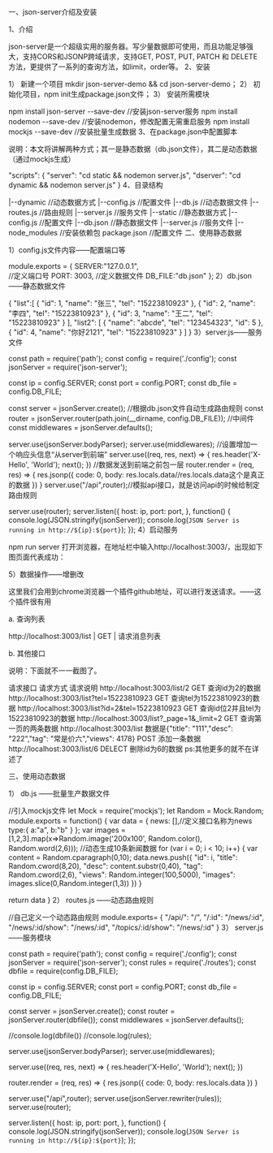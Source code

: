 
一、json-server介绍及安装

1、介绍

json-server是一个超级实用的服务器。写少量数据即可使用，而且功能足够强大，支持CORS和JSONP跨域请求，支持GET, POST, PUT, PATCH 和 DELETE 方法，更提供了一系列的查询方法，如limit，order等。
2、安装

1） 新建一个项目 mkdir json-server-demo && cd json-server-demo；
2） 初始化项目，npm init生成package.json文件；
3） 安装所需模块

npm install json-server --save-dev  //安装json-server服务
npm install nodemon --save-dev  //安装nodemon，修改配置无需重启服务
npm install mockjs --save-dev  //安装批量生成数据
3、在package.json中配置脚本

说明：本文将讲解两种方式；其一是静态数据（db.json文件），其二是动态数据（通过mockjs生成）

"scripts": {
    "server": "cd static && nodemon server.js",
    "dserver": "cd dynamic && nodemon server.js"
  }
4、目录结构

|--dynamic  //动态数据方式
    |--config.js   //配置文件
    |--db.js  //动态数据文件
    |--routes.js  //路由规则
    |--server.js  //服务文件
|--static  //静态数据方式
    |--config.js  //配置文件
    |--db.json   //静态数据文件
    |--server.js  //服务文件
|--node_modules //安装依赖包
package.json  //配置文件
二、使用静态数据

1）config.js文件内容——配置端口等

module.exports = {
  SERVER:"127.0.0.1",  
  //定义端口号
  PORT: 3003,
  //定义数据文件
  DB_FILE:"db.json"
};
2）db.json——静态数据文件

{
  "list":[
      {
        "id": 1,
        "name": "张三",
        "tel": "15223810923"
      },
      {
        "id": 2,
        "name": "李四",
        "tel": "15223810923"
      },
      {
        "id": 3,
        "name": "王二",
        "tel": "15223810923"
      }
    ],
  "list2": [
    {
      "name": "abcde",
      "tel": "123454323",
      "id": 5
    },
    {
      "id": 4,
      "name": "你好2121",
      "tel": "15223810923"
    }
  ]
}
3）server.js——服务文件

const path = require('path');
const config = require('./config');
const jsonServer = require('json-server');

const ip = config.SERVER;
const port = config.PORT;
const db_file = config.DB_FILE;

const server = jsonServer.create();
//根据db.json文件自动生成路由规则
const router = jsonServer.router(path.join(__dirname, config.DB_FILE));
//中间件
const middlewares = jsonServer.defaults();

server.use(jsonServer.bodyParser);
server.use(middlewares);
//设置增加一个响应头信息“从server到前端”
server.use((req, res, next) => {
 res.header('X-Hello', 'World');
 next();
})
//数据发送到前端之前包一层
router.render = (req, res) => {
    res.jsonp({
        code: 0,
        body: res.locals.data//res.locals.data这个是真正的数据
    })
}
server.use("/api",router);//模拟api接口，就是访问api的时候给制定路由规则

server.use(router);
server.listen({
    host: ip,
    port: port,
}, function() {
    console.log(JSON.stringify(jsonServer));
    console.log(`JSON Server is running in http://${ip}:${port}`);
});
4）启动服务

npm run server
打开浏览器，在地址栏中输入http://localhost:3003/，出现如下图页面代表成功：


5）数据操作——增删改

这里我们会用到chrome浏览器一个插件github地址，可以进行发送请求。——这个插件很有用

a. 查询列表

http://localhost:3003/list  | GET  | 请求消息列表

b. 其他接口

说明：下面就不一一截图了。

请求接口    请求方式    请求说明
http://localhost:3003/list/2    GET 查询id为2的数据
http://localhost:3003/list?tel=15223810923  GET 查询tel为15223810923的数据
http://localhost:3003/list?id=2&tel=15223810923 GET 查询id位2并且tel为15223810923的数据
http://localhost:3003/list?_page=1&_limit=2 GET 查询第一页的两条数据
http://localhost:3003/list 数据是{"title": "111","desc": "222","tag": "常是价六","views": 4178}    POST    添加一条数据
http://localhost:3003/list/6    DELECT  删除id为6的数据
ps:其他更多的就不在详述了

三、使用动态数据

1） db.js ——批量生产数据文件

//引入mockjs文件
let Mock  = require('mockjs');
let Random = Mock.Random;
module.exports = function() {
  var data = { 
      news: [],//定义接口名称为news
      type:{
        a:"a",
        b:"b"
      }
  };
  var images = [1,2,3].map(x=>Random.image('200x100', Random.color(), Random.word(2,6)));
//动态生成10条新闻数据
  for (var i = 0; i < 10; i++) {
    var content = Random.cparagraph(0,10);
    data.news.push({
         "id": i,
        "title": Random.cword(8,20),
        "desc": content.substr(0,40),
        "tag": Random.cword(2,6),
        "views": Random.integer(100,5000),
        "images": images.slice(0,Random.integer(1,3))
    })
  }

  return data
}
2） routes.js ——动态路由规则

//自己定义一个动态路由规则
module.exports= {
    "/api/": "/",
    "/:id": "/news/:id",
    "/news/:id/show": "/news/:id",
    "/topics/:id/show": "/news/:id"
}
3） server.js——服务模块

const path = require('path');
const config = require('./config');
const jsonServer = require('json-server');
const rules = require('./routes');
const dbfile = require(config.DB_FILE);

const ip = config.SERVER;
const port = config.PORT;
const db_file = config.DB_FILE;

const server = jsonServer.create();
const router = jsonServer.router(dbfile());
const middlewares = jsonServer.defaults();

//console.log(dbfile())
//console.log(rules);

server.use(jsonServer.bodyParser);
server.use(middlewares);

server.use((req, res, next) => {
 res.header('X-Hello', 'World');
 next();
})

router.render = (req, res) => {
    res.jsonp({
        code: 0,
        body: res.locals.data
    })
}

server.use("/api",router);
server.use(jsonServer.rewriter(rules));
server.use(router);

server.listen({
    host: ip,
    port: port,
}, function() {
    console.log(JSON.stringify(jsonServer));
    console.log(`JSON Server is running in http://${ip}:${port}`);
});
